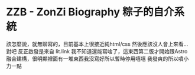 # ZZB - ZonZi Biography 粽子的自介系統
該怎麼說，就無聊寫的，目前基本上很接近純html/css
然後應該沒人會上來看...對吧
反正啟發是來自 <a herf="https://lit.link">lit.link</a>
我不知道還能寫啥了，這東西第二版才開始跟Astro融合建構，很明顯裡面有一堆東西我沒寫好所以暫時停用嘻嘻
我發爽的所以噴小力一點